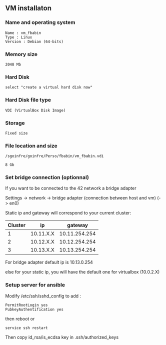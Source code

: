 ## VM installaton

### Name and operating system

```
Name : vm_fbabin
Type : Linux
Version : Debian (64-bits)
```
### Memory size
```
2048 Mb
```
### Hard Disk
```
select "create a virtual hard disk now"
```
### Hard Disk file type
```
VDI (VirtualBox Disk Image)
```
### Storage 
```
Fixed size
```
### File location and size
```
/sgoinfre/goinfre/Perso/fbabin/vm_fbabin.vdi

8 Gb
```

### Set bridge connection (optionnal)

If you want to be connected to the 42 network a bridge adapter

Settings -> network -> bridge adapter (connection between host and vm)
(-> en0)

Static ip and gateway will correspond to your current cluster:

| Cluster | ip | gateway |
| --- | --- | --- |
| 1 | 10.11.X.X | 10.11.254.254 |
| 2 | 10.12.X.X | 10.12.254.254 |
| 3 | 10.13.X.X | 10.13.254.254 |

For bridge adapter default ip is 10.13.0.254

else for your static ip, you will have the default one for virtualbox (10.0.2.X)

### Setup server for ansible

Modify /etc/ssh/sshd_config to add :

```
PermitRootLogin yes
PubkeyAuthentification yes
```

then reboot or 

```
service ssh restart
```

Then copy id_rsa/is_ecdsa key in .ssh/authorized_keys